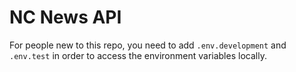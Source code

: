 # NC News API

For people new to this repo, you need to add `.env.development` and `.env.test` in order to access the environment variables locally.
